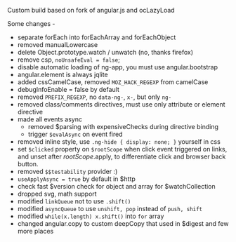 Custom build based on fork of angular.js and ocLazyLoad

Some changes -
- separate forEach into forEachArray and forEachObject
- removed manualLowercase
- delete Object.prototype.watch / unwatch (no, thanks firefox)
- remove csp, `noUnsafeEval = false`;
- disable automatic loading of ng-app, you must use angular.bootstrap
- angular.element is always jqlite
- added cssCamelCase, removed `MOZ_HACK_REGEXP` from camelCase
- debugInfoEnable = false by default
- removed `PREFIX_REGEXP`, no `data-ng-`, `x-`, but only `ng-`
- removed class/comments directives, must use only attribute or element directive
- made all events async
  - removed $parsing with expensiveChecks during directive binding
  - trigger `$evalAsync` on event fired
- removed inline style, use `.ng-hide { display: none; }` yourself in css
- set `$clicked` property on `$rootScope` when click event triggered on links, and unset after $rootScope.$apply,
to differentiate click and browser back button.
- removed `$$testability` provider :)
- `useApplyAsync = true` by default in $http
- check fast $version check for object and array for $watchCollection
- dropped svg, math support
- modified `linkQueue` not to use `.shift()`
- modified `asyncQueue` to use `unshift, pop` instead of `push, shift`
- modified `while(x.length) x.shift()` into `for` array
- changed angular.copy to custom deepCopy that used in $digest and few more places
